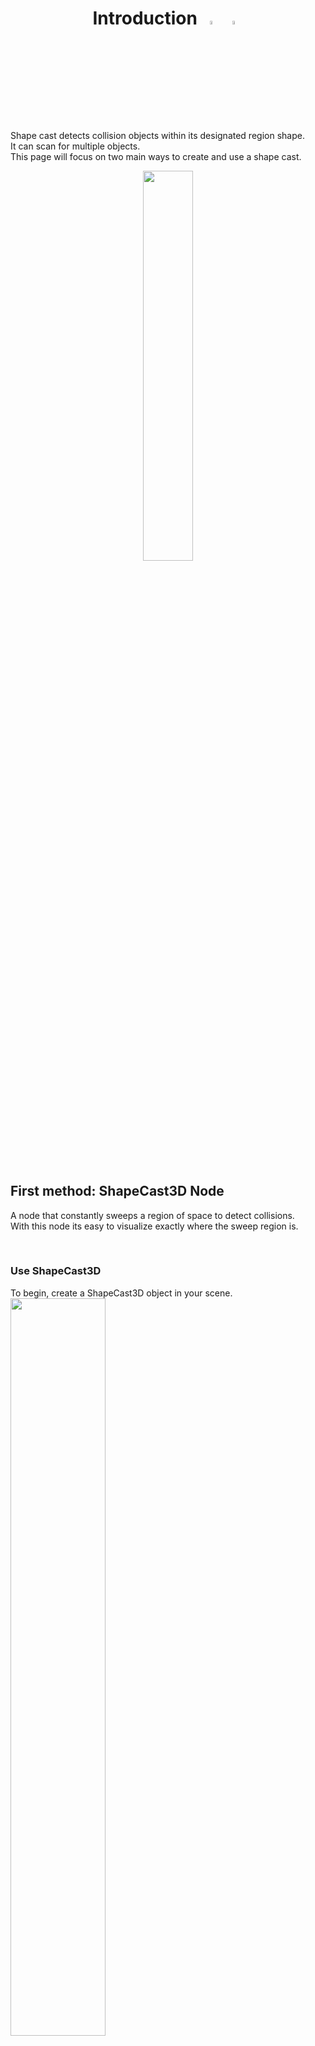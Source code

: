 <p align="center" width="100%">
    <h1 align="center"> Introduction <img id="header-img" src="assets/CsharpLogo_s.png" width="4%" style="padding: 0px 5px;"> <img id="header-img" src="assets/GodotLogo_s.png" width="4%" style="padding: 0px 5px;"></h1>
</p>

Shape cast detects collision objects within its designated region shape. <br>
It can scan for multiple objects. <br>
This page will focus on two main ways to create and use a shape cast.

<p align="center" width="100%">
<img src="assets/ShapeCastGraphic.png" width="40%">
</p>

<br>

## First method: ShapeCast3D Node
A node that constantly sweeps a region of space to detect collisions. <br>
With this node its easy to visualize exactly where the sweep region is.

<br>

### Use ShapeCast3D
To begin, create a ShapeCast3D object in your scene. <br>
<img src="assets/Create_Node-transformed.png" width="55%"> <br>
Then add a shape to your ShapeCast3D, <br>
for example, add a box: <br>
<img src="assets/Select_Shape-transformed.png" width="55%"> <br>
<img src="assets/Select_Shape_Box-transformed.png" width="55%"> <br>

<br>

To check whether the shape cast detected anything we can run this code:
```cs
public override void _Process(double delta)
{
    GD.Print(CollisionResult);
}
```
*CollisionResult* is an [Array](https://learn.microsoft.com/en-us/dotnet/csharp/language-reference/builtin-types/arrays) of [dictionaries](https://learn.microsoft.com/en-us/dotnet/api/system.collections.generic.dictionary-2?view=net-8.0) which contains all the information about the collider the shape cast detected. <br>
For example, the next code prints all of the names of the objects that were detected by the shape cast:
```cs
public override void _Process(double delta)
{
    foreach (Dictionary result in CollisionResult)
    {
        GD.Print(((Node3D)result["collider"]).Name);
    }
}
```

<br>

### Run in _Ready() method
There’s an issue with The ShapeCast3D node, where it won’t detect any colliders if its check runs through a _Ready() method:
```cs
public override void _Ready() // THIS IS BAD CODE DO NOT COPY
{
    foreach (Dictionary result in CollisionResult)
    {
        GD.Print(((Node3D)result["collider"]).Name);
    }
}
```
To fix this, turn _Ready() to an [async](https://learn.microsoft.com/en-us/dotnet/csharp/language-reference/keywords/async) method and wait for 1 frame, like this:
```cs
public async override void _Ready() // THIS IS GOOD CODE, FEEL FREE TO COPY ;)
{
    await ToSignal(GetTree().CreateTimer(0),"timeout");
    
    foreach (Dictionary result in CollisionResult)
    {
        GD.Print(((Node3D)result["collider"]).Name);
    }
}
```
*Note:* To get different information change the “collider” string in result[“collider”].

<br>

### Result

|Type|Information|Description|
|:---|:---|:---|
|Vector3|position|the position where the shapes collided.|
|Vector3|normal|which side the collided object's surface(face) is facing.|
|Object|collider|the object the shape cast detected.|
|ObjectID|collider_id|object's id|
|RID|rid|object's rid.|
|int|shape|object's shape index.|
|Vector3|linear_velocity|object's linear velocity.|

<br>

## Second method: PhysicsShapeQuery
In some cases we would need a more dynamic approach like creating the cast in code. <br>
For example when we want to scan an area dynamically only once. <br>
For this we can use a [PhysicsShapeQueryParameters3D](https://docs.godotengine.org/en/stable/classes/class_physicsshapequeryparameters3d.html). <br>


### 3D Shape
First declare the [Shape3D](https://docs.godotengine.org/en/stable/classes/class_shape3d.html#class-shape3d) that the ShapeCast will use:
```cs
public void Scan_Collisions()
{
    var box = new BoxShape3D();
    box.Size = new Vector3(1,1,1);
}
```

<br>

### 3D Space
Every 3D component in godot is automatically assigned to the World3D class. <br>
Before casting a shape we need to reference this class: <br>
```cs
public void Scan_Collisions()
{
    var box = new BoxShape3D();
    box.Size = new Vector3(1,1,1);

    var spaceState = GetWorld3D().DirectSpaceState;
}
```
*spaceState represents the interactions of objects and their state in our World3D.*

<br>

### Shape Query
To represent the Shape Cast and its properties use [PhysicsShapeQueryParameters3D](https://docs.godotengine.org/en/stable/classes/class_physicsshapequeryparameters3d.html):
```cs
public void Scan_Collisions()
{
    var box = new BoxShape3D();
    box.Size = new Vector3(1,1,1);

    var spaceState = GetWorld3D().DirectSpaceState;
    PhysicsShapeQueryParameters3D query = new PhysicsShapeQueryParameters3D();
}
```
Set the query’s shape:
```cs
public void Scan_Collisions()
{
    var box = new BoxShape3D();
    box.Size = new Vector3(1,1,1);

    var spaceState = GetWorld3D().DirectSpaceState;
    PhysicsShapeQueryParameters3D query = new PhysicsShapeQueryParameters3D();
    query.Shape = box;
}
```
*(Alternatively, instead of creating a shape in code, it is possible to take a shape from a separate node such as CollisionShape3D)*

<br>

### Result
Finally make the query sweep for collisions in our spaceState and print it:
```cs
public void Scan_Collisions()
{
    var box = new BoxShape3D();
    box.Size = new Vector3(1,1,1);

    var spaceState = GetWorld3D().DirectSpaceState;
    PhysicsShapeQueryParameters3D query = new PhysicsShapeQueryParameters3D();
    query.Shape = box;
    var results = spaceState.IntersectShape(query);

    GD.Print(results);
}
```
**Note: the ‘results’ variable is the same as ‘CollisionResult’ from the previous section.**

<br>

### Exclude collision
To make the query ignore a certain collider use the Exclude property. <br>
In this example the query ignores its parent (a RigidBody3D):
```cs
RigidBody3D ignoreThis = GetParent<RigidBody3D>();
query.Exclude = new Godot.Collections.Array<Rid> { ignoreThis.GetRid() };
```
*The exceptions array can contain objects or RIDs.* <br>
*Note: the ‘GetRid()’ method only works in classes that inherit from CharacterBody3D, StaticBody3D and such.* <br>

<br>

### Collision Mask
In some cases using the Exception property could become inconvenient when excluding a lot of objects, <br>
so instead we can use a collision mask. <br>
In this example the query will only detect objects in Layer 1:
```cs
query.CollisionMask = 1;
```

<br>

## Calculate Collision Masks
[More about calculating collision masks and collision layers.](https://000daniel.github.io/Collision-Mask-Layer/) <br>

<br>

## Run in _Ready() method
In a _Ready() method, unlike a ShapeCast3D node that will not detect anything unless it waits 1 frame, this method **will work** and detect colliders:
```cs
public override void _Ready()
{
    var spaceState = GetWorld3D().DirectSpaceState;
    PhysicsShapeQueryParameters3D query = new PhysicsShapeQueryParameters3D();
    query.Shape = new BoxShape3D{Size = new Vector3(1,1,1)};
    var results = spaceState.IntersectShape(query);

    GD.Print(results);
}
```

<br>

### Extra references
[Ray Cast](https://000daniel.github.io/Ray-Cast-Godot/) <br>
[RayCasting Godot](https://docs.godotengine.org/en/4.0/tutorials/physics/ray-casting.html) <br>
[PhysicsDirectSpaceState3D
](https://docs.godotengine.org/en/4.0/classes/class_physicsdirectspacestate3d.html) <br>
[ShapeCast2D](https://docs.godotengine.org/en/4.0/classes/class_shapecast2d.html) <br>
[Physics Introduction](https://docs.godotengine.org/en/4.0/tutorials/physics/physics_introduction.html)
